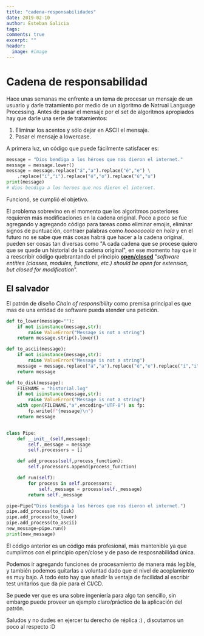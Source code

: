 ```yaml
---
title: "cadena-responsabilidades"
date: 2019-02-10
author: Esteban Galicia
tags:
comments: true
excerpt: ""
header:
  image: #image
---
```


# Cadena de responsabilidad

Hace unas semanas me enfrente a un tema de procesar un mensaje de un usuario y darle tratamiento por medio de un algoritmo de Natrual Language Processing. Antes de pasar el mensaje por el set de algoritmos apropiados hay que darle una serie de tratamientos:

 1. Eliminar los acentos y sólo dejar en ASCII el mensaje.
 2. Pasar el mensaje a lowercase.

A primera luz, un código que puede fácilmente satisfacer es:
```python
message = "Dios bendiga a los héroes que nos dieron el internet."
message = message.lower()
message = message.replace("á","a").replace("é","e") \
    .replace("í","i").replace("ó","o").replace("ú","u")
print(message)
# dios bendiga a los heroes que nos dieron el internet.
```
Funcionó, se cumplió el objetivo.

El problema sobrevino en el momento que los algoritmos posteriores requieren más modificaciones en la cadena original.
Poco a poco se fue agregando y agregando código para tareas como eliminar emojis, eliminar signos de puntuación, contraer palabras como *hooooooola* en *hola* y en el futuro no se sabe que más cosas habrá que hacer a la cadena original, pueden ser cosas tan diversas como "A cada cadena que se procese quiero que se quede un historial de la cadena original", en ese momento hay que ir a reescribir código quebrantando el principio [****open/closed****](https://en.wikipedia.org/wiki/Open–closed_principle) "_software entities (classes, modules, functions, etc.) should be open for extension, but closed for modification_".

## El salvador

El patrón de diseño *Chain of responsibility* como premisa principal es que mas de una entidad de software pueda atender una petición.

```python
def to_lower(message=""):
    if not isinstance(message,str):
        raise ValueError("Message is not a string")
    return message.strip().lower()

def to_ascii(message):
    if not isinstance(message,str):
        raise ValueError("Message is not a string")
    message = message.replace("á","a").replace("é","e").replace("í","i").replace("ó","o").replace("ú","u")
    return message

def to_disk(message):
    FILENAME = "historial.log"
    if not isinstance(message,str):
        raise ValueError("Message is not a string")
    with open(FILENAME,"a",encoding="UTF-8") as fp:
        fp.write(f"{message}\n")
    return message


class Pipe:
    def __init__(self,message):
        self._message = message
        self.processors = []

    def add_process(self,process_function):
        self.processors.append(process_function)

    def run(self):
        for process in self.processors:
            self._message = process(self._message)
        return self._message

pipe=Pipe("Dios bendiga a los héroes que nos dieron el internet.")
pipe.add_process(to_disk)
pipe.add_process(to_lower)
pipe.add_process(to_ascii)
new_message=pipe.run()
print(new_message)

```
El código anterior es un código más profesional, más mantenible ya que cumplimos con el principio open/close y de paso de resposnabilidad única.

Podemos ir agregando funciones de procesamiento de manera más legible, y también podemos quitarlas a voluntad dado que el nivel de acoplamiento es muy bajo. A todo ésto hay que añadir la ventaja de facilidad al escribir test unitarios que da pie para el CI/CD.

Se puede ver que es una sobre ingeniería para algo tan sencillo, sin embargo puede proveer un ejemplo claro/práctico de la aplicación del patrón.

Saludos y no dudes en ejercer tu derecho de réplica :) , discutamos un poco al respecto :D